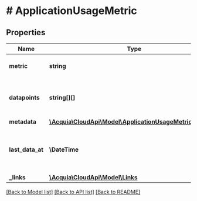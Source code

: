 # # ApplicationUsageMetric

## Properties

Name | Type | Description | Notes
------------ | ------------- | ------------- | -------------
**metric** | **string** | The type of metric requested. |
**datapoints** | **string[][]** | The data points for the pricing metrics request. |
**metadata** | [**\Acquia\CloudApi\Model\ApplicationUsageMetricMetadata**](ApplicationUsageMetricMetadata.md) |  |
**last_data_at** | **\DateTime** | The last time data was polled for the requested metric. |
**_links** | [**\Acquia\CloudApi\Model\Links**](Links.md) |  | [optional]

[[Back to Model list]](../../README.md#models) [[Back to API list]](../../README.md#endpoints) [[Back to README]](../../README.md)
